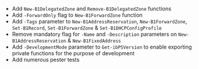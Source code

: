 - Add `New-B1DelegatedZone` and `Remove-B1DelegatedZone` functions
- Add `-ForwardOnly` flag to `New-B1ForwardZone` function
- Add `-Tags` parameter to `New-B1AddressReservation`, `New-B1ForwardZone`, `Set-B1Record`, `Set-B1ForwardZone` & `Set-B1DHCPConfigProfile`
- Remove mandatory flag for `-Name` and `-Description` parameters on `New-B1AddressReservation` & `New-B1FixedAddress`
- Add `-DevelopmentMode` parameter to `Get-ibPSVersion` to enable exporting private functions for the purpose of development
- Add numerous pester tests